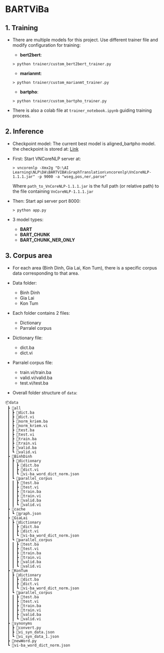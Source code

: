 # BARTViBa

## 1. Training   
- There are multiple models for this project. Use different trainer file and modify configuration for training:
    - **bert2bert**:

    ```> python trainer/custom_bert2bert_trainer.py```
    - **marianmt**:

    ```> python trainer/custom_marianmt_trainer.py```   
    - **bartpho**:

    ```> python trainer/custom_bartpho_trainer.py```   
   
- There is also a colab file at ```trainer_notebook.ipynb``` guiding training process.


## 2. Inference   
* Checkpoint model: 
  The current best model is aligned_bartpho model. the checkpoint is stored at: 
  [Link](https://drive.google.com/drive/folders/10M4l95A7ImxfSPtV8JzAWNm5ytrUwOgC?usp=sharing)
* First: Start VNCoreNLP server at:

    ```> vncorenlp -Xmx2g "D:\AI Learning\NLP\DA\BARTVIBA\GraphTranslation\vncorenlp\VnCoreNLP-1.1.1.jar" -p 9000 -a "wseg,pos,ner,parse"```

    Where ```path_to_VnCoreNLP-1.1.1.jar``` is the full path (or relative path) to the file containing ```VnCoreNLP-1.1.1.jar```

* Then:  Start api server port 8000:

    ```> python app.py```

* 3 model types:
    * **BART**
    * **BART_CHUNK**
    * **BART_CHUNK_NER_ONLY**

## 3. Corpus area
- For each area (Binh Dinh, Gia Lai, Kon Tum), there is a specific corpus data corresponding to that area.

- Data folder:

    * Binh Dinh
    * Gia Lai
    * Kon Tum
- Each folder contains 2 files:

    - Dictionary
    - Parralel corpus
- Dictionary file:

    - dict.ba
    - dict.vi
- Parralel corpus file:

    - train.vi/train.ba
    - valid.vi/valid.ba
    - test.vi/test.ba

- Overall folder structure of ```data```:

```
📦data
 ┣ 📂all
 ┃ ┣ 📜dict.ba
 ┃ ┣ 📜dict.vi
 ┃ ┣ 📜norm_kriem.ba
 ┃ ┣ 📜norm_kriem.vi
 ┃ ┣ 📜test.ba
 ┃ ┣ 📜test.vi
 ┃ ┣ 📜train.ba
 ┃ ┣ 📜train.vi
 ┃ ┣ 📜valid.ba
 ┃ ┗ 📜valid.vi
 ┣ 📂BinhDinh
 ┃ ┣ 📂dictionary
 ┃ ┃ ┣ 📜dict.ba
 ┃ ┃ ┣ 📜dict.vi
 ┃ ┃ ┗ 📜vi-ba_word_dict_norm.json
 ┃ ┗ 📂parallel_corpus
 ┃ ┃ ┣ 📜test.ba
 ┃ ┃ ┣ 📜test.vi
 ┃ ┃ ┣ 📜train.ba
 ┃ ┃ ┣ 📜train.vi
 ┃ ┃ ┣ 📜valid.ba
 ┃ ┃ ┗ 📜valid.vi
 ┣ 📂cache
 ┃ ┗ 📜graph.json
 ┣ 📂GiaLai
 ┃ ┣ 📂dictionary
 ┃ ┃ ┣ 📜dict.ba
 ┃ ┃ ┣ 📜dict.vi
 ┃ ┃ ┗ 📜vi-ba_word_dict_norm.json
 ┃ ┗ 📂parallel_corpus
 ┃ ┃ ┣ 📜test.ba
 ┃ ┃ ┣ 📜test.vi
 ┃ ┃ ┣ 📜train.ba
 ┃ ┃ ┣ 📜train.vi
 ┃ ┃ ┣ 📜valid.ba
 ┃ ┃ ┗ 📜valid.vi
 ┣ 📂KonTum
 ┃ ┣ 📂dictionary
 ┃ ┃ ┣ 📜dict.ba
 ┃ ┃ ┣ 📜dict.vi
 ┃ ┃ ┗ 📜vi-ba_word_dict_norm.json
 ┃ ┗ 📂parallel_corpus
 ┃ ┃ ┣ 📜test.ba
 ┃ ┃ ┣ 📜test.vi
 ┃ ┃ ┣ 📜train.ba
 ┃ ┃ ┣ 📜train.vi
 ┃ ┃ ┣ 📜valid.ba
 ┃ ┃ ┗ 📜valid.vi
 ┣ 📂synonyms
 ┃ ┣ 📜convert.py
 ┃ ┣ 📜vi_syn_data.json
 ┃ ┗ 📜vi_syn_data_1.json
 ┣ 📜newWord.py
 ┗ 📜vi-ba_word_dict_norm.json
```
